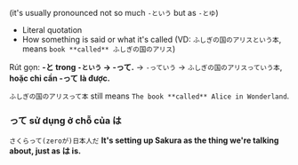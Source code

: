  (it's usually pronounced not so much `-という` but as `-とゆ`)
 - Literal quotation 
 - How something is said or what it's called (VD: `ふしぎの国のアリスという本`, means `book **called** ふしぎの国のアリス`)

Rút gọn: **-と trong `-という` -> -って.** -> `-っていう` -> `ふしぎの国のアリスっていう本`, **hoặc chỉ cần -って là được.**

`ふしぎの国のアリスって本` still means `The book **called** Alice in Wonderland`.
### って sử dụng ở chỗ của は
`さくらって(zeroが)日本人だ`
**It's setting up Sakura as the thing we're talking about, just as は is.**